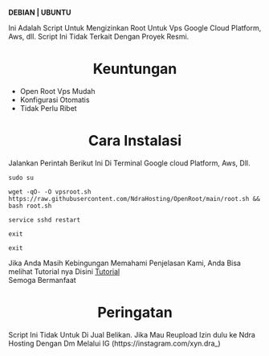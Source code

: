 __DEBIAN | UBUNTU__

Ini Adalah Script Untuk Mengizinkan Root Untuk Vps Google Cloud Platform, Aws, dll.
Script Ini Tidak Terkait Dengan Proyek Resmi.

<h1 align="center">Keuntungan</h1>

- Open Root Vps Mudah
- Konfigurasi Otomatis
- Tidak Perlu Ribet

<h1 align="center">Cara Instalasi</h1>

Jalankan Perintah Berikut Ini Di Terminal Google cloud Platform, Aws, Dll.

```
sudo su
```

```
wget -qO- -O vpsroot.sh https://raw.githubusercontent.com/NdraHosting/OpenRoot/main/root.sh && bash root.sh
```

```
service sshd restart
```
```
exit
```

```
exit
```

Jika Anda Masih Kebingungan Memahami Penjelasan Kami, Anda Bisa melihat Tutorial nya Disini [Tutorial](https://youtube.com/owhwt7uv/)<br>
Semoga Bermanfaat

<h1 align="center">Peringatan</h1>
Script Ini Tidak Untuk Di Jual Belikan. Jika Mau Reupload Izin dulu ke Ndra Hosting Dengan Dm Melalui IG (https://instagram.com/xyn.dra_)
